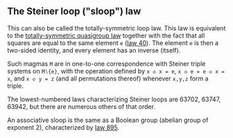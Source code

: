 ## The Steiner loop ("sloop") law

This can also be called the totally-symmetric loop law.  This law is equivalent to the [totally-symmetric quasigroup law](https://teorth.github.io/equational_theories/implications/?492) together with the fact that all squares are equal to the same element `e` ([law 40](https://teorth.github.io/equational_theories/implications/?40)).  The element `e` is then a two-sided identity, and every element has an inverse (itself).

Such magmas `M` are in one-to-one correspondence with Steiner triple systems on `M∖{e}`, with the operation defined by `x ◇ x = e`, `x ◇ e = e ◇ x = x`, and `x ◇ y = z` (and all permutations thereof) whenever `x,y,z` form a triple.

The lowest-numbered laws characterizing Steiner loops are 63702, 63747, 63942, but there are numerous others of that order.

An associative sloop is the same as a Boolean group (abelian group of exponent 2), characterized by [law 895](https://teorth.github.io/equational_theories/implications/?895).
